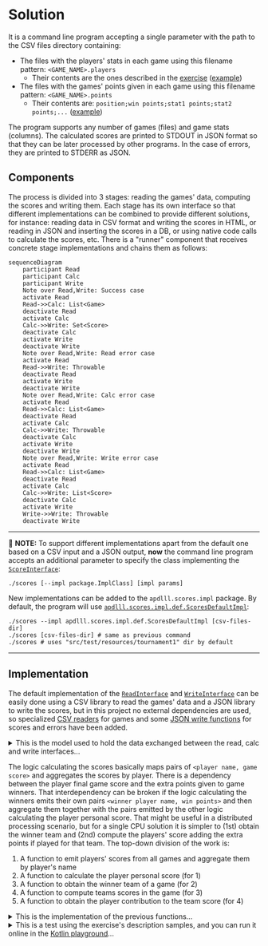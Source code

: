 # Solution

It is a command line program accepting a single parameter with the path to the CSV files directory containing:
* The files with the players' stats in each game using this filename pattern: `<GAME_NAME>.players`
  * Their contents are the ones described in the [exercise](exercise.md) ([example](../src/test/resources/tournament1/PAINTBALL.players))
* The files with the games' points given in each game using this filename pattern: `<GAME_NAME>.points`
  * Their contents are: `position;win points;stat1 points;stat2 points;...` ([example](../src/test/resources/tournament1/PAINTBALL.points))

The program supports any number of games (files) and game stats (columns). The calculated scores are printed to STDOUT in JSON format so that they can be later processed by other programs. In the case of errors, they are printed to STDERR as JSON.

## Components

The process is divided into 3 stages: reading the games' data, computing the scores and writing them. Each stage has its own interface so that different implementations can be combined to provide different solutions, for instance: reading data in CSV format and writing the scores in HTML, or reading in JSON and inserting the scores in a DB, or using native code calls to calculate the scores, etc. There is a "runner" component that receives concrete stage implementations and chains them as follows:

```mermaid
sequenceDiagram
    participant Read
    participant Calc
    participant Write
    Note over Read,Write: Success case
    activate Read
    Read->>Calc: List<Game>
    deactivate Read
    activate Calc
    Calc->>Write: Set<Score>
    deactivate Calc
    activate Write
    deactivate Write
    Note over Read,Write: Read error case
    activate Read 
    Read->>Write: Throwable
    deactivate Read
    activate Write
    deactivate Write
    Note over Read,Write: Calc error case    
    activate Read 
    Read->>Calc: List<Game>
    deactivate Read
    activate Calc
    Calc->>Write: Throwable
    deactivate Calc
    activate Write
    deactivate Write
    Note over Read,Write: Write error case
    activate Read 
    Read->>Calc: List<Game>
    deactivate Read
    activate Calc
    Calc->>Write: List<Score>
    deactivate Calc
    activate Write
    Write->>Write: Throwable
    deactivate Write        
```

---
📝️️ **NOTE:** To support different implementations apart from the default one based on a CSV input and a JSON output, **now** the command line program accepts an additional parameter to specify the class implementing the [`ScoreInterface`](../src/main/kotlin/apdlll/scores/model/ScoresInterfaces.kt):

```shell
./scores [--impl package.ImplClass] [impl params]
```

New implementations can be added to the `apdlll.scores.impl` package. By default, the program will use [`apdlll.scores.impl.def.ScoresDefaultImpl`](../src/main/kotlin/apdlll/scores/impl/def/ScoresDefaultImpl.kt):

```shell
./scores --impl apdlll.scores.impl.def.ScoresDefaultImpl [csv-files-dir]
./scores [csv-files-dir] # same as previous command
./scores # uses "src/test/resources/tournament1" dir by default
```

---

## Implementation

The default implementation of the [`ReadInterface`](../src/main/kotlin/apdlll/scores/impl/def/CsvFilesReadImpl.kt) and [`WriteInterface`](../src/main/kotlin/apdlll/scores/impl/def/StdOutJsonWriteImpl.kt) can be easily done using a CSV library to read the games' data and a JSON library to write the scores, but in this project no external dependencies are used, so specialized [CSV readers](../src/main/kotlin/apdlll/scores/reader/csv) for games and some [JSON write functions](../src/main/kotlin/apdlll/scores/writer/JsonWriteExtensions.kt) for scores and errors have been added.

<details>
  <summary>This is the model used to hold the data exchanged between the read, calc and write interfaces...</summary>

```kotlin
data class Player(val name: String, val team: String,
                  val stats: List<Int>, val statsPoints: List<Int>, val winPoints: Int)
data class Game  (val name: String, val players: Set<Player>,
                  val lowestTeamScoreWins: Boolean, val teamScoreStatIndex: Int)
data class Score (val player: String, val points: Int)
```

</details>

The logic calculating the scores basically maps pairs of `<player name, game score>` and aggregates the scores by player. There is a dependency between the player final game score and the extra points given to game winners. That interdependency can be broken if the logic calculating the winners emits their own pairs `<winner player name, win points>` and then aggregate them together with the pairs emitted by the other logic calculating the player personal score. That might be useful in a distributed processing scenario, but for a single CPU solution it is simpler to (1st) obtain the winner team and (2nd) compute the players' score adding the extra points if played for that team. The top-down division of the work is:

1. A function to emit players' scores from all games and aggregate them by player's name
2. A function to calculate the player personal score (for 1)
3. A function to obtain the winner team of a game (for 2)
4. A function to compute teams scores in the game (for 3)
5. A function to obtain the player contribution to the team score (for 4)

<details>
  <summary>This is the implementation of the previous functions...</summary>

```kotlin
fun getPlayerTeamScore(player: Player, game: Game) =
  player.stats[game.teamScoreStatIndex].run { if (game.lowestTeamScoreWins) unaryMinus() else this }

fun getTeamsScores(game: Game) = game.players.fold(mutableMapOf<String, Int>()) { acc, player ->
  acc.compute(player.team) { _, points -> (points ?: 0) + getPlayerTeamScore(player, game) }.run { acc }
}

fun getWinnerTeam(game: Game) = getTeamsScores(game).entries.fold(null as String? to Int.MIN_VALUE) {
  acc, teamScore ->
    if (acc.second < teamScore.value) teamScore.toPair()
    else if (acc.second == teamScore.value) null to teamScore.value
    else acc
}.first

fun getPlayerPersonalScore(player: Player, winnerTeam: String?) =
  player.stats.mapIndexed {
      index, statValue -> statValue * player.statsPoints[index]
  }.reduce {
      acc, score -> acc + score
  }.plus(if (player.team == winnerTeam) player.winPoints else 0)

operator fun Score.plus(other: Score?) = copy(points = this.points + (other?.points ?: 0))

fun calculateScores(gamesData: List<Game>) = gamesData.flatMap { game ->
  val winnerTeam = getWinnerTeam(game)
  game.players.map { player -> Score(player.name, getPlayerPersonalScore(player, winnerTeam)) }
}.fold(mutableMapOf<String, Score>()) {
  acc, score -> acc.compute(score.player) { _, totalScore -> score + totalScore }.run { acc }
}.values.toSet()
```
</details>

<details>
  <summary>This is a test using the exercise's description samples, and you can run it online in the <a href="https://pl.kotl.in/Uij68uwer" target="_blank">Kotlin playground</a>...</summary>

```kotlin
val paintballWinPoints = 10
// Paintball stats: flags captured, kills, deaths
val backPoints  = listOf(3, 1, -3)
val midPoints   = listOf(2, 2, -2)
val frontPoints = listOf(1, 3, -1)
val paintballPlayers = setOf(
  Player("Tyrion", "Lannister", listOf( 0, 5, 4), backPoints , paintballWinPoints),
  Player("Bronn" , "Lannister", listOf( 0, 8, 3), midPoints  , paintballWinPoints),
  Player("Jaime" , "Lannister", listOf(10, 4, 7), frontPoints, paintballWinPoints),
  Player("Varys" , "Stark"    , listOf( 0, 5, 2), backPoints , paintballWinPoints),
  Player("Hodor" , "Stark"    , listOf( 2, 7, 8), midPoints  , paintballWinPoints),
  Player("Arya"  , "Stark"    , listOf(10, 2, 7), frontPoints, paintballWinPoints))

val kartingWinPoints = 1
// Karting stats: finish position, positions gained, fastest laps
val fastPoints   = listOf(-3, 1, 1)
val normalPoints = listOf(-2, 1, 2)
val slowPoints   = listOf(-1, 1, 3)
val kartingPlayers = setOf(
  Player("Tyrion", "Lannister", listOf(1,  0, 15), fastPoints  , kartingWinPoints),
  Player("Jaime" , "Lannister", listOf(3, -1,  1), normalPoints, kartingWinPoints),
  Player("Varys" , "Lannister", listOf(6, -1,  0), slowPoints  , kartingWinPoints),
  Player("Arya"  , "Stark"    , listOf(2,  1,  4), fastPoints  , kartingWinPoints),
  Player("Bronn" , "Stark"    , listOf(4,  0,  0), normalPoints, kartingWinPoints),
  Player("Hodor" , "Stark"    , listOf(5,  1,  0), slowPoints  , kartingWinPoints))

val games = listOf(
  Game("Paintball", paintballPlayers, false, 0),
  Game("Karting"  , kartingPlayers  , true , 0))

println(calculateScores(games).sortedBy { it.points }.joinToString(System.lineSeparator()))
```
</details>
